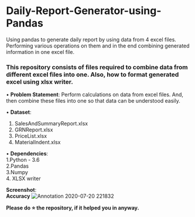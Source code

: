 # Daily-Report-Generator-using-Pandas
Using pandas to generate daily report by using data from 4 excel files. Performing various operations on them and in the end combining generated information in one excel file.


### This repository consists of files required to combine data from different excel files into one. Also, how to format generated excel using xlsx writer.



• __Problem Statement__:
  Perform calculations on data from excel files. And, then combine these files into one so that data can be understood easily.
  
• __Dataset__:
 
 1. SalesAndSummaryReport.xlsx
 2. GRNReport.xlsx
 3. PriceList.xlsx
 4. MaterialIndent.xlsx
 
• __Dependencies__: <br />
  1.Python - 3.6 <br />
  2.Pandas <br /> 
  3.Numpy <br />
  4. XLSX writer <br />
 
__Screenshot__:<br />
  **Accuracy**
  ![Annotation 2020-07-20 221832](https://user-images.githubusercontent.com/36062668/89626414-03a54900-d8b7-11ea-89dc-fff229c1ab31.png)




**Please do ⭐ the repository, if it helped you in anyway.**
